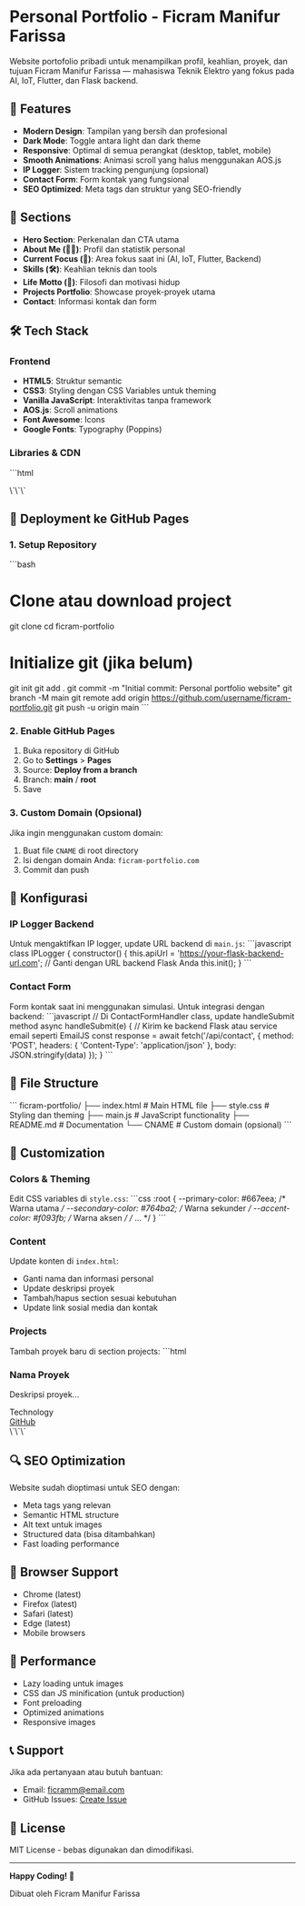 # Personal Portfolio - Ficram Manifur Farissa

Website portofolio pribadi untuk menampilkan profil, keahlian, proyek, dan tujuan Ficram Manifur Farissa — mahasiswa Teknik Elektro yang fokus pada AI, IoT, Flutter, dan Flask backend.

## 🚀 Features

- **Modern Design**: Tampilan yang bersih dan profesional
- **Dark Mode**: Toggle antara light dan dark theme
- **Responsive**: Optimal di semua perangkat (desktop, tablet, mobile)
- **Smooth Animations**: Animasi scroll yang halus menggunakan AOS.js
- **IP Logger**: Sistem tracking pengunjung (opsional)
- **Contact Form**: Form kontak yang fungsional
- **SEO Optimized**: Meta tags dan struktur yang SEO-friendly

## 📱 Sections

- **Hero Section**: Perkenalan dan CTA utama
- **About Me (👨‍💻)**: Profil dan statistik personal
- **Current Focus (🎯)**: Area fokus saat ini (AI, IoT, Flutter, Backend)
- **Skills (🛠️)**: Keahlian teknis dan tools
- **Life Motto (🚀)**: Filosofi dan motivasi hidup
- **Projects Portfolio**: Showcase proyek-proyek utama
- **Contact**: Informasi kontak dan form

## 🛠️ Tech Stack

### Frontend
- **HTML5**: Struktur semantic
- **CSS3**: Styling dengan CSS Variables untuk theming
- **Vanilla JavaScript**: Interaktivitas tanpa framework
- **AOS.js**: Scroll animations
- **Font Awesome**: Icons
- **Google Fonts**: Typography (Poppins)

### Libraries & CDN
\`\`\`html
<!-- Google Fonts -->
<link href="https://fonts.googleapis.com/css2?family=Poppins:wght@300;400;500;600;700&display=swap" rel="stylesheet">

<!-- Font Awesome -->
<link rel="stylesheet" href="https://cdnjs.cloudflare.com/ajax/libs/font-awesome/6.4.0/css/all.min.css">

<!-- AOS Animation -->
<link href="https://unpkg.com/aos@2.3.1/dist/aos.css" rel="stylesheet">
<script src="https://unpkg.com/aos@2.3.1/dist/aos.js"></script>
\`\`\`

## 🚀 Deployment ke GitHub Pages

### 1. Setup Repository
\`\`\`bash
# Clone atau download project
git clone <your-repo-url>
cd ficram-portfolio

# Initialize git (jika belum)
git init
git add .
git commit -m "Initial commit: Personal portfolio website"
git branch -M main
git remote add origin https://github.com/username/ficram-portfolio.git
git push -u origin main
\`\`\`

### 2. Enable GitHub Pages
1. Buka repository di GitHub
2. Go to **Settings** > **Pages**
3. Source: **Deploy from a branch**
4. Branch: **main** / **root**
5. Save

### 3. Custom Domain (Opsional)
Jika ingin menggunakan custom domain:
1. Buat file `CNAME` di root directory
2. Isi dengan domain Anda: `ficram-portfolio.com`
3. Commit dan push

## 🔧 Konfigurasi

### IP Logger Backend
Untuk mengaktifkan IP logger, update URL backend di `main.js`:
\`\`\`javascript
class IPLogger {
    constructor() {
        this.apiUrl = 'https://your-flask-backend-url.com'; // Ganti dengan URL backend Flask Anda
        this.init();
    }
\`\`\`

### Contact Form
Form kontak saat ini menggunakan simulasi. Untuk integrasi dengan backend:
\`\`\`javascript
// Di ContactFormHandler class, update handleSubmit method
async handleSubmit(e) {
    // Kirim ke backend Flask atau service email seperti EmailJS
    const response = await fetch('/api/contact', {
        method: 'POST',
        headers: { 'Content-Type': 'application/json' },
        body: JSON.stringify(data)
    });
}
\`\`\`

## 📁 File Structure
\`\`\`
ficram-portfolio/
├── index.html          # Main HTML file
├── style.css           # Styling dan theming
├── main.js            # JavaScript functionality
├── README.md          # Documentation
└── CNAME             # Custom domain (opsional)
\`\`\`

## 🎨 Customization

### Colors & Theming
Edit CSS variables di `style.css`:
\`\`\`css
:root {
  --primary-color: #667eea;      /* Warna utama */
  --secondary-color: #764ba2;    /* Warna sekunder */
  --accent-color: #f093fb;       /* Warna aksen */
  /* ... */
}
\`\`\`

### Content
Update konten di `index.html`:
- Ganti nama dan informasi personal
- Update deskripsi proyek
- Tambah/hapus section sesuai kebutuhan
- Update link sosial media dan kontak

### Projects
Tambah proyek baru di section projects:
\`\`\`html
<div class="project-card" data-aos="fade-up">
    <div class="project-image">
        <i class="fas fa-your-icon"></i>
    </div>
    <div class="project-content">
        <h3>Nama Proyek</h3>
        <p>Deskripsi proyek...</p>
        <div class="project-tech">
            <span class="tech-tag">Technology</span>
        </div>
        <div class="project-links">
            <a href="#" class="project-link">
                <i class="fab fa-github"></i> GitHub
            </a>
        </div>
    </div>
</div>
\`\`\`

## 🔍 SEO Optimization

Website sudah dioptimasi untuk SEO dengan:
- Meta tags yang relevan
- Semantic HTML structure
- Alt text untuk images
- Structured data (bisa ditambahkan)
- Fast loading performance

## 📱 Browser Support

- Chrome (latest)
- Firefox (latest)
- Safari (latest)
- Edge (latest)
- Mobile browsers

## 🚀 Performance

- Lazy loading untuk images
- CSS dan JS minification (untuk production)
- Font preloading
- Optimized animations
- Responsive images

## 📞 Support

Jika ada pertanyaan atau butuh bantuan:
- Email: ficramm@email.com
- GitHub Issues: [Create Issue](https://github.com/username/ficram-portfolio/issues)

## 📄 License

MIT License - bebas digunakan dan dimodifikasi.

---

**Happy Coding! 🚀**

Dibuat oleh Ficram Manifur Farissa
